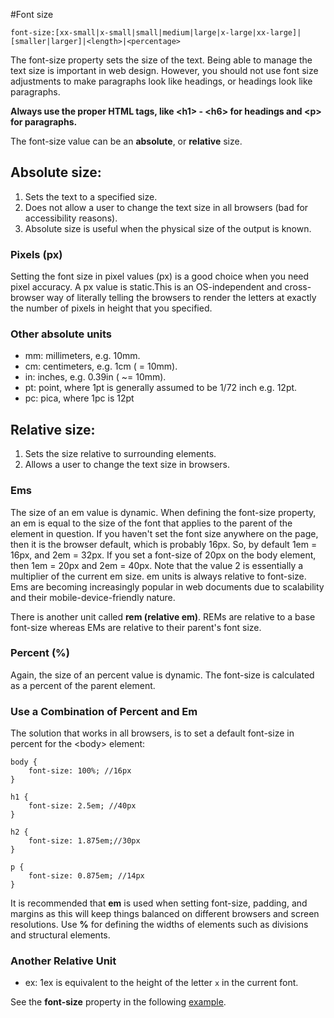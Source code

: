 
#Font size
~~~
font-size:[xx-small|x-small|small|medium|large|x-large|xx-large]|[smaller|larger]|<length>|<percentage>
~~~

The font-size property sets the size of the text. Being able to manage the text size is important in web design. However,
you should not use font size adjustments to make paragraphs look like headings, or headings look like paragraphs.

**Always use the proper HTML tags, like &lt;h1&gt; - &lt;h6&gt; for headings and &lt;p&gt; for paragraphs.**

The font-size value can be an **absolute**, or **relative** size.

## Absolute size:

1. Sets the text to a specified size.
2. Does not allow a user to change the text size in all browsers (bad for accessibility reasons).
3. Absolute size is useful when the physical size of the output is known.

### Pixels (px)

Setting the font size in pixel values (px) is a good choice when you need pixel accuracy. A px value is static.This is an OS-independent and cross-browser
way of literally telling the browsers to render the letters at exactly the number of pixels in height that you specified.

### Other absolute units

- mm: millimeters, e.g. 10mm.
- cm: centimeters, e.g. 1cm ( = 10mm).
- in: inches, e.g. 0.39in ( ~= 10mm).
- pt: point, where 1pt is generally assumed to be 1/72 inch e.g. 12pt.
- pc: pica, where 1pc is 12pt

## Relative size:

1. Sets the size relative to surrounding elements.
2. Allows a user to change the text size in browsers.


### Ems

The size of an em value is dynamic. When defining the font-size property, an em is equal
to the size of the font that applies to the parent of the element in question. If you haven't set the font size anywhere on the page,
then it is the browser default, which is probably 16px. So, by default 1em = 16px, and 2em = 32px. If you set a font-size of 20px on the body element,
then 1em = 20px and 2em = 40px. Note that the value 2 is essentially a multiplier of the current em size.
em units is always relative to font-size. Ems are becoming increasingly popular in web documents due to scalability and their mobile-device-friendly nature.

There is another unit called **rem (relative em)**. REMs are relative to a base font-size whereas EMs are relative to their parent's font size.

### Percent (%)
Again, the size of an percent value is dynamic. The font-size is calculated as a percent of the parent element.


### Use a Combination of Percent and Em

The solution that works in all browsers, is to set a default font-size in percent for the &lt;body&gt; element:
~~~
body {
    font-size: 100%; //16px
}

h1 {
    font-size: 2.5em; //40px
}

h2 {
    font-size: 1.875em;//30px
}

p {
    font-size: 0.875em; //14px
}
~~~

It is recommended that  **em** is used when setting font-size, padding, and margins as this will keep things balanced on different browsers and screen resolutions.
Use **%** for defining the widths of elements such as divisions and structural elements.


### Another Relative Unit

- ex: 1ex is equivalent to the height of the letter `x` in the current font.

See the **font-size** property in the following <a href="archives/Class Htmls/fontsize.htm" target= "_blank">example</a>.


